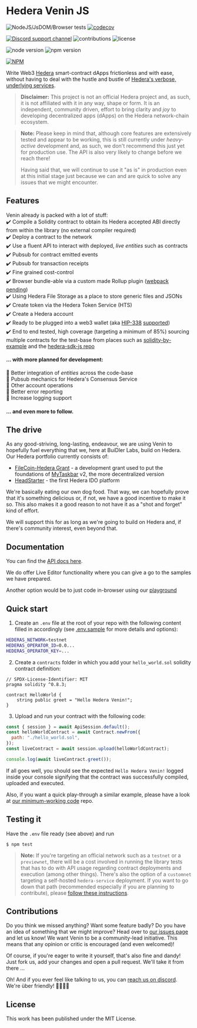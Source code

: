 # Hedera Venin JS

![NodeJS/JsDOM/Browser tests](https://img.shields.io/github/workflow/status/buidler-labs/hashgraph-venin-js/test-nodejs-jsdom?style=flat-square&label=tests&color=yellowgreen)
[![codecov](https://img.shields.io/codecov/c/github/buidler-labs/hashgraph-venin-js?style=flat-square)](https://codecov.io/gh/buidler-labs/hashgraph-venin-js)

[![Discord support channel](https://img.shields.io/discord/949250301792239686?style=flat-square)](https://discord.com/invite/4mYCre869F)
![contributions](https://img.shields.io/badge/PRs-welcome-brightgreen.svg?style=flat-square)
![license](https://img.shields.io/github/license/buidler-labs/hashgraph-venin-js.svg?colorB=ff0000&style=flat-square)

![node version](https://img.shields.io/badge/Node.js-%3E%3D14.8.0-orange.svg?style=flat-square)
![npm version](https://img.shields.io/npm/v/@buidlerlabs/hashgraph-venin-js.svg?style=flat-square)

[![NPM](https://nodei.co/npm/@buidlerlabs/hashgraph-venin-js.png?mini=true)](https://nodei.co/npm/@buidlerlabs/hashgraph-venin-js/)

Write Web3 [Hedera](https://hedera.com/) smart-contract dApps frictionless and with ease, without having to deal with the hustle and bustle of [Hedera's verbose, underlying services](https://docs.hedera.com/guides/docs/sdks).

> **Disclaimer:** This project is not an official Hedera project and, as such, it is not affiliated with it in any way, shape or form. It is an independent, community driven, effort to bring clarity and _joy_ to developing decentralized apps (dApps) on the Hedera network-chain ecosystem.

> **Note:** Please keep in mind that, although core features are extensively tested and appear to be working, this is still currently under _heavy-active_ development and, as such, we don't recommend this just yet for production use. The API is also very likely to change before we reach there!
>
> Having said that, we will continue to use it "as is" in production even at this initial stage just because we can and are quick to solve any issues that we might encounter.

## Features

Venin already is packed with a lot of stuff:  
✔️ Compile a Solidity contract to obtain its Hedera accepted ABI directly from within the library (no external compiler required)  
✔️ Deploy a contract to the network  
✔️ Use a fluent API to interact with deployed, _live entities_ such as contracts  
✔️ Pubsub for contract emitted events  
✔️ Pubsub for transaction receipts  
✔️ Fine grained cost-control  
✔️ Browser bundle-able via a custom made Rollup plugin ([webpack pending](https://github.com/buidler-labs/hashgraph-venin-js/issues/26))  
✔️ Using Hedera File Storage as a place to store generic files and JSONs  
✔️ Create token via the Hedera Token Service (HTS)  
✔️ Create a Hedera account  
✔️ Ready to be plugged into a web3 wallet (aka [HIP-338](https://hips.hedera.com/hip/hip-338) [supported](./guides//wallet.md))  
✔️ End to end tested, high coverage (targeting a minimum of 85%) sourcing multiple contracts for the test-base from places such as [solidity-by-example](https://solidity-by-example.org/) and the [hedera-sdk-js repo](https://github.com/hashgraph/hedera-sdk-js/tree/main/examples)

#### ... with more planned for development:

🔲 Better integration of _entities_ across the code-base  
🔲 Pubsub mechanics for Hedera's Consensus Service  
🔲 Other account operations  
🔲 Better error reporting  
🔲 Increase logging support

#### ... and even more to follow.

## The drive

As any good-striving, long-lasting, endeavour, we are using Venin to hopefully fuel everything that we, here at BuiDler Labs, build on Hedera. Our Hedera portfolio currently consists of:

- [FileCoin-Hedera Grant](https://github.com/taskbar-team/hedera-filecoin-devgrant) - a development grant used to put the foundations of [MyTaskbar](https://mytaskbar.io/) v2, the more decentralized version
- [HeadStarter](headstarter.org) - the first Hedera IDO platform

We're basically eating our own dog food. That way, we can hopefully prove that it's something delicious or, if not, we have a good incentive to make it so. This also makes it a good reason to not have it as a "shot and forget" kind of effort.

We will support this for as long as we're going to build on Hedera and, if there's community interest, even beyond that.

## Documentation

You can find the [API docs here](https://hsj-docs.buidlerlabs.com/).

We do offer Live Editor functionality where you can give a go to the samples we have prepared.

Another option would be to just code in-browser using our [playground](https://hsj-docs.buidlerlabs.com/markdown/playground)

## Quick start

1. Create an `.env` file at the root of your repo with the following content filled in accordingly (see [.env.sample](./.env.sample) for more details and options):

```sh
HEDERAS_NETWORK=testnet
HEDERAS_OPERATOR_ID=0.0...
HEDERAS_OPERATOR_KEY=...
```

2. Create a `contracts` folder in which you add your `hello_world.sol` solidity contract definition:

```solidity
// SPDX-License-Identifier: MIT
pragma solidity ^0.8.3;

contract HelloWorld {
    string public greet = "Hello Hedera Venin!";
}
```

3. Upload and run your contract with the following code:

```js
const { session } = await ApiSession.default();
const helloWorldContract = await Contract.newFrom({
  path: "./hello_world.sol",
});
const liveContract = await session.upload(helloWorldContract);

console.log(await liveContract.greet());
```

If all goes well, you should see the expected `Hello Hedera Venin!` logged inside your console signifying that the contract was successfully compiled, uploaded and executed.

Also, if you want a quick play-through a similar example, please have a look at [our minimum-working code](https://github.com/buidler-labs/hsj-example) repo.

## Testing it

Have the `.env` file ready (see above) and run

```
$ npm test
```

> **Note:** If you're targeting an official network such as a `testnet` or a `previewnet`, there will be a cost involved in running the library tests that has to do with API usage regarding contract deployments and execution (among other things). There's also the option of a `customnet` targeting a self-hosted `hedera-service` deployment. If you want to go down that path (recommended especially if you are planning to contribute), please [follow these instructions](https://github.com/buidler-labs/dockerized-hedera-services).

## Contributions

Do you think we missed anything? Want some feature badly? Do you have an idea of something that we might improve? Head over to [our issues page](https://github.com/buidler-labs/hashgraph-venin-js/issues) and let us know! We want Venin to be a community-lead initiative. This means that any opinion or critic is encouraged (and even welcomed)!

Of course, if you're eager to write it yourself, that's also fine and dandy! Just fork us, add your changes and open a pull request. We'll take it from there ...

Oh! And if you ever feel like talking to us, you can [reach us on discord](https://discord.gg/4mYCre869F). We're über friendly! 👨‍👩‍👧‍👦

## License

This work has been published under the MIT License.
